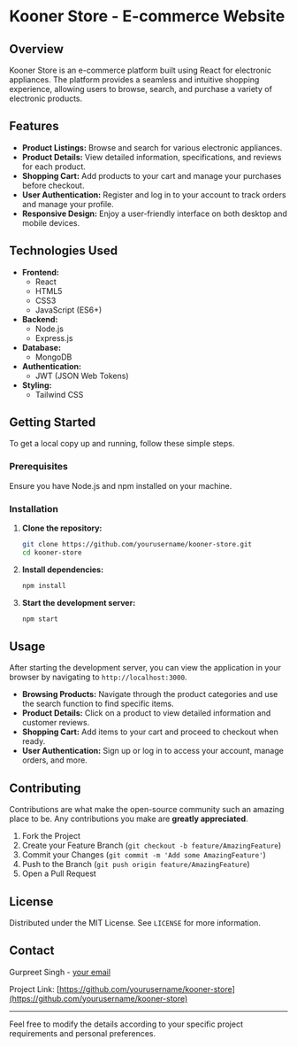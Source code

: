 # Kooner Store - E-commerce Website

## Overview

Kooner Store is an e-commerce platform built using React for electronic appliances. The platform provides a seamless and intuitive shopping experience, allowing users to browse, search, and purchase a variety of electronic products. 

## Features

- **Product Listings:** Browse and search for various electronic appliances.
- **Product Details:** View detailed information, specifications, and reviews for each product.
- **Shopping Cart:** Add products to your cart and manage your purchases before checkout.
- **User Authentication:** Register and log in to your account to track orders and manage your profile.
- **Responsive Design:** Enjoy a user-friendly interface on both desktop and mobile devices.

## Technologies Used

- **Frontend:** 
  - React
  - HTML5
  - CSS3
  - JavaScript (ES6+)
- **Backend:** 
  - Node.js
  - Express.js
- **Database:** 
  - MongoDB
- **Authentication:** 
  - JWT (JSON Web Tokens)
- **Styling:** 
  - Tailwind CSS

## Getting Started

To get a local copy up and running, follow these simple steps.

### Prerequisites

Ensure you have Node.js and npm installed on your machine.

### Installation

1. **Clone the repository:**
    ```bash
    git clone https://github.com/yourusername/kooner-store.git
    cd kooner-store
    ```

2. **Install dependencies:**
    ```bash
    npm install
    ```

3. **Start the development server:**
    ```bash
    npm start
    ```

## Usage

After starting the development server, you can view the application in your browser by navigating to `http://localhost:3000`. 

- **Browsing Products:** Navigate through the product categories and use the search function to find specific items.
- **Product Details:** Click on a product to view detailed information and customer reviews.
- **Shopping Cart:** Add items to your cart and proceed to checkout when ready.
- **User Authentication:** Sign up or log in to access your account, manage orders, and more.

## Contributing

Contributions are what make the open-source community such an amazing place to be. Any contributions you make are **greatly appreciated**.

1. Fork the Project
2. Create your Feature Branch (`git checkout -b feature/AmazingFeature`)
3. Commit your Changes (`git commit -m 'Add some AmazingFeature'`)
4. Push to the Branch (`git push origin feature/AmazingFeature`)
5. Open a Pull Request

## License

Distributed under the MIT License. See `LICENSE` for more information.

## Contact

Gurpreet Singh - [your email](mailto:your-email@example.com)

Project Link: [https://github.com/yourusername/kooner-store](https://github.com/yourusername/kooner-store)

---

Feel free to modify the details according to your specific project requirements and personal preferences.